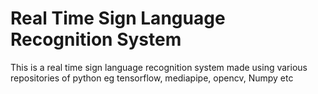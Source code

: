 # Real Time Sign Language Recognition System
 This is a real time sign language recognition system made using various repositories of python eg tensorflow, mediapipe, opencv, Numpy etc
